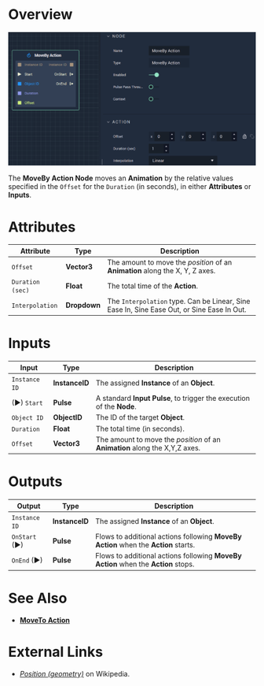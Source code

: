 # Overview

![The MoveBy Action Node.](../../.gitbook/assets/movebyaction.png)

The **MoveBy Action Node** moves an **Animation** by the relative values specified in the `Offset` for the `Duration` (in seconds), in either **Attributes** or **Inputs**.

# Attributes

|Attribute|Type|Description|
|---|---|---|
|`Offset`|**Vector3**|The amount to move the *position* of an **Animation** along the X, Y, Z axes.|
|`Duration (sec)`|**Float**|The total time of the **Action**.|
|`Interpolation`|**Dropdown**|The `Interpolation` type. Can be Linear, Sine Ease In, Sine Ease Out, or Sine Ease In Out.|

# Inputs

|Input|Type|Description|
|---|---|---|
|`Instance ID`| **InstanceID** | The assigned **Instance** of an **Object**.|
|(►) `Start`|**Pulse**|A standard **Input Pulse**, to trigger the execution of the **Node**.|
|`Object ID`|**ObjectID**|The ID of the target **Object**.|
|`Duration`|**Float**|The total time (in seconds).|
|`Offset`|**Vector3**|The amount to move the *position* of an **Animation** along the X,Y,Z axes.|

# Outputs

|Output|Type|Description|
|---|---|---|
|`Instance ID`|**InstanceID**|The assigned **Instance** of an **Object**.|
|`OnStart` (►)|**Pulse**|Flows to additional actions following **MoveBy Action** when the **Action** starts.|
|`OnEnd` (►)|**Pulse**|Flows to additional actions following **MoveBy Action** when the **Action** stops.|

# See Also

* [**MoveTo Action**](movetoaction.md)

# External Links

* [_Position \(geometry\)_](https://en.wikipedia.org/wiki/Position_%28geometry%29) on Wikipedia.